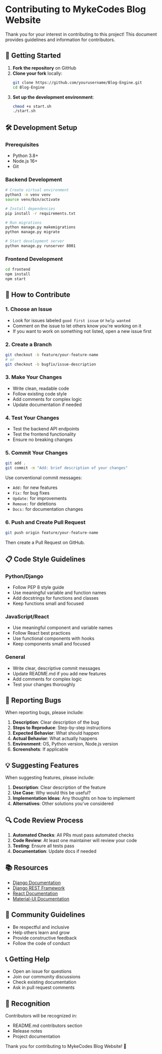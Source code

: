 # Contributing to MykeCodes Blog Website

Thank you for your interest in contributing to this project! This document provides guidelines and information for contributors.

## 🚀 Getting Started

1. **Fork the repository** on GitHub
2. **Clone your fork** locally:
   ```bash
   git clone https://github.com/yourusername/Blog-Engine.git
   cd Blog-Engine
   ```
3. **Set up the development environment**:
   ```bash
   chmod +x start.sh
   ./start.sh
   ```

## 🛠️ Development Setup

### Prerequisites
- Python 3.8+
- Node.js 16+
- Git

### Backend Development
```bash
# Create virtual environment
python3 -m venv venv
source venv/bin/activate

# Install dependencies
pip install -r requirements.txt

# Run migrations
python manage.py makemigrations
python manage.py migrate

# Start development server
python manage.py runserver 8001
```

### Frontend Development
```bash
cd frontend
npm install
npm start
```

## 📝 How to Contribute

### 1. Choose an Issue
- Look for issues labeled `good first issue` or `help wanted`
- Comment on the issue to let others know you're working on it
- If you want to work on something not listed, open a new issue first

### 2. Create a Branch
```bash
git checkout -b feature/your-feature-name
# or
git checkout -b bugfix/issue-description
```

### 3. Make Your Changes
- Write clean, readable code
- Follow existing code style
- Add comments for complex logic
- Update documentation if needed

### 4. Test Your Changes
- Test the backend API endpoints
- Test the frontend functionality
- Ensure no breaking changes

### 5. Commit Your Changes
```bash
git add .
git commit -m "Add: brief description of your changes"
```

Use conventional commit messages:
- `Add:` for new features
- `Fix:` for bug fixes
- `Update:` for improvements
- `Remove:` for deletions
- `Docs:` for documentation changes

### 6. Push and Create Pull Request
```bash
git push origin feature/your-feature-name
```

Then create a Pull Request on GitHub.

## 📋 Code Style Guidelines

### Python/Django
- Follow PEP 8 style guide
- Use meaningful variable and function names
- Add docstrings for functions and classes
- Keep functions small and focused

### JavaScript/React
- Use meaningful component and variable names
- Follow React best practices
- Use functional components with hooks
- Keep components small and focused

### General
- Write clear, descriptive commit messages
- Update README.md if you add new features
- Add comments for complex logic
- Test your changes thoroughly

## 🐛 Reporting Bugs

When reporting bugs, please include:

1. **Description**: Clear description of the bug
2. **Steps to Reproduce**: Step-by-step instructions
3. **Expected Behavior**: What should happen
4. **Actual Behavior**: What actually happens
5. **Environment**: OS, Python version, Node.js version
6. **Screenshots**: If applicable

## 💡 Suggesting Features

When suggesting features, please include:

1. **Description**: Clear description of the feature
2. **Use Case**: Why would this be useful?
3. **Implementation Ideas**: Any thoughts on how to implement
4. **Alternatives**: Other solutions you've considered

## 🔍 Code Review Process

1. **Automated Checks**: All PRs must pass automated checks
2. **Code Review**: At least one maintainer will review your code
3. **Testing**: Ensure all tests pass
4. **Documentation**: Update docs if needed

## 📚 Resources

- [Django Documentation](https://docs.djangoproject.com/)
- [Django REST Framework](https://www.django-rest-framework.org/)
- [React Documentation](https://reactjs.org/docs/)
- [Material-UI Documentation](https://mui.com/)

## 🤝 Community Guidelines

- Be respectful and inclusive
- Help others learn and grow
- Provide constructive feedback
- Follow the code of conduct

## 📞 Getting Help

- Open an issue for questions
- Join our community discussions
- Check existing documentation
- Ask in pull request comments

## 🎉 Recognition

Contributors will be recognized in:
- README.md contributors section
- Release notes
- Project documentation

Thank you for contributing to MykeCodes Blog Website! 🚀
